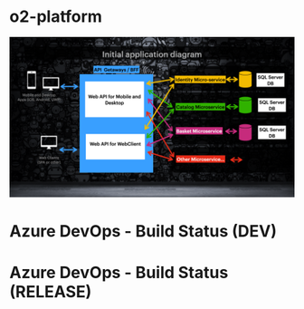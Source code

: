 # o2-platform

![Image](https://github.com/LiveDevTeam/o2-platform/blob/dev/src/Images/Screen%20Shot%202020-09-03%20at%2012.25.07%20PM.png)
 

 # Azure DevOps - Build Status (DEV)


 # Azure DevOps - Build Status (RELEASE)